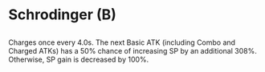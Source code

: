 # Schrodinger (B)

## 

Charges once every 4.0s. The next Basic ATK (including Combo and Charged ATKs) has a 50% chance of increasing SP by an additional 308%. Otherwise, SP gain is decreased by 100%.